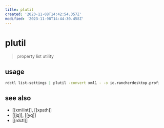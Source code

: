 ```yaml
---
title: plutil
created: '2023-11-08T14:42:54.357Z'
modified: '2023-11-08T14:44:30.458Z'
---
```


# plutil

> property list utility

## usage

```sh
rdctl list-settings | plutil -convert xml1 - -o io.rancherdesktop.profile.defaults.plist
```

## see also

- [[xmllint]], [[xpath]]
- [[jq]], [[yq]]
- [[rdctl]]
